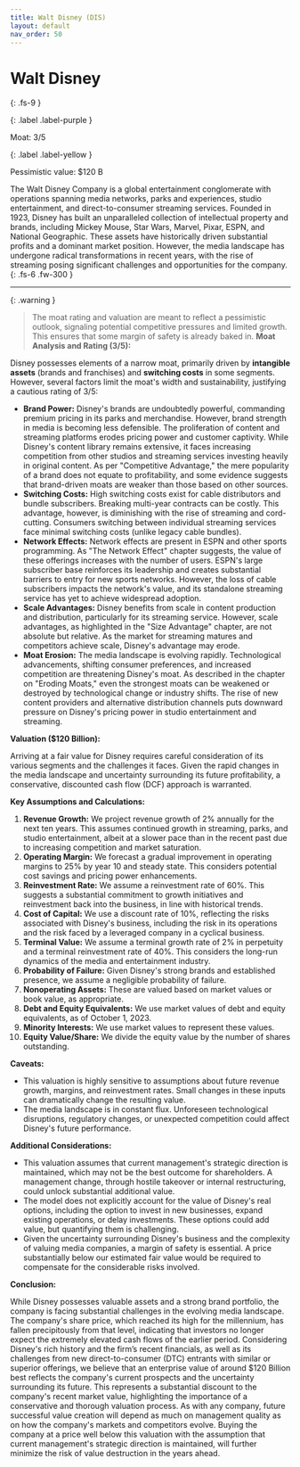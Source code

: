 ```yaml
---
title: Walt Disney (DIS)
layout: default
nav_order: 50
---
```


# Walt Disney
{: .fs-9 }

{: .label .label-purple }

Moat: 3/5

{: .label .label-yellow }

Pessimistic value: $120 B

The Walt Disney Company is a global entertainment conglomerate with operations spanning media networks, parks and experiences, studio entertainment, and direct-to-consumer streaming services. Founded in 1923, Disney has built an unparalleled collection of intellectual property and brands, including Mickey Mouse, Star Wars, Marvel, Pixar, ESPN, and National Geographic. These assets have historically driven substantial profits and a dominant market position. However, the media landscape has undergone radical transformations in recent years, with the rise of streaming posing significant challenges and opportunities for the company.
{: .fs-6 .fw-300 }

---

{: .warning } 
>The moat rating and valuation are meant to reflect a pessimistic outlook, signaling potential competitive pressures and limited growth. This ensures that some margin of safety is already baked in.
**Moat Analysis and Rating (3/5):**

Disney possesses elements of a narrow moat, primarily driven by **intangible assets** (brands and franchises) and **switching costs** in some segments. However, several factors limit the moat's width and sustainability, justifying a cautious rating of 3/5:

* **Brand Power:** Disney's brands are undoubtedly powerful, commanding premium pricing in its parks and merchandise. However, brand strength in media is becoming less defensible. The proliferation of content and streaming platforms erodes pricing power and customer captivity. While Disney's content library remains extensive, it faces increasing competition from other studios and streaming services investing heavily in original content. As per "Competitive Advantage," the mere popularity of a brand does not equate to profitability, and some evidence suggests that brand-driven moats are weaker than those based on other sources.
* **Switching Costs:** High switching costs exist for cable distributors and bundle subscribers. Breaking multi-year contracts can be costly. This advantage, however, is diminishing with the rise of streaming and cord-cutting.  Consumers switching between individual streaming services face minimal switching costs (unlike legacy cable bundles).
* **Network Effects:** Network effects are present in ESPN and other sports programming. As "The Network Effect" chapter suggests, the value of these offerings increases with the number of users. ESPN's large subscriber base reinforces its leadership and creates substantial barriers to entry for new sports networks. However, the loss of cable subscribers impacts the network's value, and its standalone streaming service has yet to achieve widespread adoption.
* **Scale Advantages:** Disney benefits from scale in content production and distribution, particularly for its streaming service. However, scale advantages, as highlighted in the "Size Advantage" chapter, are not absolute but relative. As the market for streaming matures and competitors achieve scale, Disney's advantage may erode.
* **Moat Erosion:** The media landscape is evolving rapidly. Technological advancements, shifting consumer preferences, and increased competition are threatening Disney's moat. As described in the chapter on "Eroding Moats," even the strongest moats can be weakened or destroyed by technological change or industry shifts.  The rise of new content providers and alternative distribution channels puts downward pressure on Disney's pricing power in studio entertainment and streaming.

**Valuation ($120 Billion):**

Arriving at a fair value for Disney requires careful consideration of its various segments and the challenges it faces. Given the rapid changes in the media landscape and uncertainty surrounding its future profitability, a conservative, discounted cash flow (DCF) approach is warranted. 

**Key Assumptions and Calculations:**

1. **Revenue Growth:** We project revenue growth of 2% annually for the next ten years. This assumes continued growth in streaming, parks, and studio entertainment, albeit at a slower pace than in the recent past due to increasing competition and market saturation.
2. **Operating Margin:**  We forecast a gradual improvement in operating margins to 25% by year 10 and steady state. This considers potential cost savings and pricing power enhancements.
3. **Reinvestment Rate:** We assume a reinvestment rate of 60%. This suggests a substantial commitment to growth initiatives and reinvestment back into the business, in line with historical trends.
4. **Cost of Capital:** We use a discount rate of 10%, reflecting the risks associated with Disney's business, including the risk in its operations and the risk faced by a leveraged company in a cyclical business.
5. **Terminal Value:**  We assume a terminal growth rate of 2% in perpetuity and a terminal reinvestment rate of 40%. This considers the long-run dynamics of the media and entertainment industry.
6. **Probability of Failure:**  Given Disney's strong brands and established presence, we assume a negligible probability of failure.
7. **Nonoperating Assets:**  These are valued based on market values or book value, as appropriate.
8. **Debt and Equity Equivalents:**  We use market values of debt and equity equivalents, as of October 1, 2023.
9. **Minority Interests:** We use market values to represent these values.
10. **Equity Value/Share:**  We divide the equity value by the number of shares outstanding.

**Caveats:**

* This valuation is highly sensitive to assumptions about future revenue growth, margins, and reinvestment rates.  Small changes in these inputs can dramatically change the resulting value.
* The media landscape is in constant flux.  Unforeseen technological disruptions, regulatory changes, or unexpected competition could affect Disney's future performance.

**Additional Considerations:**

* This valuation assumes that current management's strategic direction is maintained, which may not be the best outcome for shareholders. A management change, through hostile takeover or internal restructuring, could unlock substantial additional value.
* The model does not explicitly account for the value of Disney's real options, including the option to invest in new businesses, expand existing operations, or delay investments.  These options could add value, but quantifying them is challenging.
* Given the uncertainty surrounding Disney's business and the complexity of valuing media companies, a margin of safety is essential. A price substantially below our estimated fair value would be required to compensate for the considerable risks involved.

**Conclusion:**

While Disney possesses valuable assets and a strong brand portfolio, the company is facing substantial challenges in the evolving media landscape. The company's share price, which reached its high for the millennium, has fallen precipitously from that level, indicating that investors no longer expect the extremely elevated cash flows of the earlier period. Considering Disney's rich history and the firm’s recent financials, as well as its challenges from new direct-to-consumer (DTC) entrants with similar or superior offerings, we believe that an enterprise value of around $120 Billion best reflects the company's current prospects and the uncertainty surrounding its future. This represents a substantial discount to the company's recent market value, highlighting the importance of a conservative and thorough valuation process. As with any company, future successful value creation will depend as much on management quality as on how the company's markets and competitors evolve. Buying the company at a price well below this valuation with the assumption that current management's strategic direction is maintained, will further minimize the risk of value destruction in the years ahead.